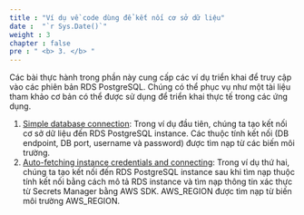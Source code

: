 ```yaml
---
title : "Ví dụ về code dùng để kết nối cơ sở dữ liệu"
date :  "`r Sys.Date()`" 
weight : 3 
chapter : false
pre : " <b> 3. </b> "
---
```


Các bài thực hành trong phần này cung cấp các ví dụ triển khai để truy cập vào các phiên bản RDS PostgreSQL. Chúng có thể phục vụ như một tài liệu tham khảo cơ bản có thể được sử dụng để triển khai thực tế trong các ứng dụng.

1. [Simple database connection](3-1-sampledbconnect): Trong ví dụ đầu tiên, chúng ta tạo kết nối cơ sở dữ liệu đến RDS PostgreSQL instance. Các thuộc tính kết nối (DB endpoint, DB port, username và password) được tìm nạp từ các biến môi trường.
2. [Auto-fetching instance credentials and connecting](3-2-autofetchingcredential): Trong ví dụ thứ hai, chúng ta tạo kết nối đến RDS PostgreSQL instance sau khi tìm nạp thuộc tính kết nối bằng cách mô tả RDS instance và tìm nạp thông tin xác thực từ Secrets Manager bằng AWS SDK. AWS_REGION được tìm nạp từ biến môi trường AWS_REGION.
